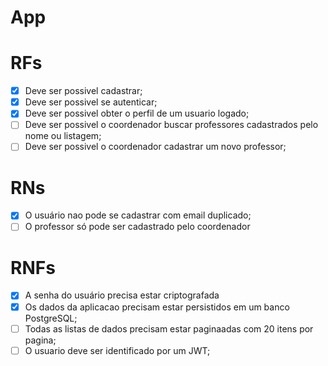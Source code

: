 # App

# RFs

- [X] Deve ser possivel cadastrar;
- [X] Deve ser possivel se autenticar;
- [X] Deve ser possivel obter o perfil de um usuario logado;
- [ ] Deve ser possivel o coordenador buscar professores cadastrados pelo nome ou listagem;
- [ ] Deve ser possivel o coordenador cadastrar um novo professor;

# RNs

- [X] O usuário nao pode se cadastrar com email duplicado;
- [ ] O professor só pode ser cadastrado pelo coordenador

# RNFs

- [X] A senha do usuário precisa estar criptografada
- [X] Os dados da aplicacao precisam estar persistidos em um banco PostgreSQL;
- [ ] Todas as listas de dados precisam estar paginaadas com 20 itens por pagina;
- [ ] O usuario deve ser identificado por um JWT;
